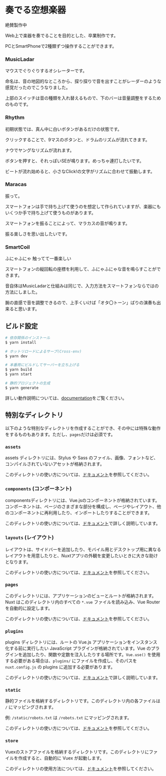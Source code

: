 # 奏でる空想楽器

絶賛製作中

Web上で楽器を奏でることを目的とした、卒業制作です。

PCとSmartPhoneで2種類ずつ操作することができます。

### MusicLadar

マウスでぐりぐりするオシレーターです。

命名は、音の地図的なところから、探り探りで音を出すことがレーダーのような感覚だったのでこうなりました。

上部のスイッチは音の種類を入れ替えるもので、下のバーは音量調整をするためのものです。

### Rhythm

初期状態では、真ん中に白いボタンがあるだけの状態です。

クリックすることで、9マスのボタンと、ドラムのリズムが流れてきます。


ナウでヤングなリズムが流れます。

ボタンを押すと、それっぽいSEが鳴ります。めっちゃ連打したいです。

ビートが流れ始めると、小さなClick!の文字がリズムに合わせて振動します。

### Maracas

振って。


スマートフォンは手で持ち上げて使うのを想定して作られていますが、楽器にもいくつか手で持ち上げて使うものがあります。

スマートフォンを振ることによって、マラカスの音が鳴ります。


振る楽しさを思い出したいです。

### SmartCoil

ふにゃふにゃ 触ってて一番楽しい


スマートフォンの縦回転の座標を利用して、ふにゃふにゃな音を鳴らすことができます。

音自体はMusicLadarと仕組みは同じで、入力方法をスマートフォンならではの方法にしました。


腕の直感で音を調整できるので、上手くいけば「オタ〇トーン」ばりの演奏も出来ると思います。




## ビルド設定

```bash
# 依存関係のインストール
$ yarn install

# ホットリロードによるサーブ(Cross-env)
$ yarn dev

# 本番用にビルドしてサーバーを立ち上げる
$ yarn build
$ yarn start

# 静的プロジェクトの生成
$ yarn generate
```

詳しい動作説明については、[documentation](https://nuxtjs.org)をご覧ください。

## 特別なディレクトリ

以下のような特別なディレクトリを作成することができ、その中には特殊な動作をするものもあります。ただし、`pages`だけは必須です。

### `assets`

assets ディレクトリには、Stylus や Sass のファイル、画像、フォントなど、コンパイルされていないアセットが格納されます。

このディレクトリの使い方については、[ドキュメント](https://nuxtjs.org/docs/2.x/directory-structure/assets)を参照してください。

### `components` (コンポーネント)

componentsディレクトリには、Vue.jsのコンポーネントが格納されています。コンポーネントは、ページのさまざまな部分を構成し、ページやレイアウト、他のコンポーネントに再利用したり、インポートしたりすることができます。

このディレクトリの使い方については、[ドキュメント](https://nuxtjs.org/docs/2.x/directory-structure/components)で詳しく説明しています。

### `layouts` (レイアウト)

レイアウトは、サイドバーを追加したり、モバイル用とデスクトップ用に異なるレイアウトを用意したりと、Nuxtアプリの外観を変更したいときに大きな助けとなります。

このディレクトリの使い方については、[ドキュメント](https://nuxtjs.org/docs/2.x/directory-structure/layouts)を参照してください。

### `pages`

このディレクトリには、アプリケーションのビューとルートが格納されます。Nuxt はこのディレクトリ内のすべての `*.vue` ファイルを読み込み、Vue Router を自動的に設定します。

このディレクトリの使い方については、[ドキュメント](https://nuxtjs.org/docs/2.x/get-started/routing)を参照してください。

### `plugins`

plugins ディレクトリには、ルートの Vue.js アプリケーションをインスタンス化する前に実行したい JavaScript プラグインが格納されています。Vue のプラグインを追加したり、関数や定数を注入したりする場所です。`Vue.use()` を使用する必要がある場合は、`plugins/` にファイルを作成し、そのパスを `nuxt.config.js` の plugins に追加する必要があります。

このディレクトリの使い方については、[ドキュメント](https://nuxtjs.org/docs/2.x/directory-structure/plugins)で詳しく説明しています。

### `static`

静的ファイルを格納するディレクトリです。このディレクトリ内の各ファイルは `/` にマッピングされます。

例: `/static/robots.txt` は `/robots.txt` にマッピングされます。

このディレクトリの使い方については、[ドキュメント](https://nuxtjs.org/docs/2.x/directory-structure/static)を参照してください。

### `store`

Vuexのストアファイルを格納するディレクトリです。このディレクトリにファイルを作成すると、自動的に Vuex が起動します。

このディレクトリの使用方法については、[ドキュメント](https://nuxtjs.org/docs/2.x/directory-structure/store)を参照してください。
